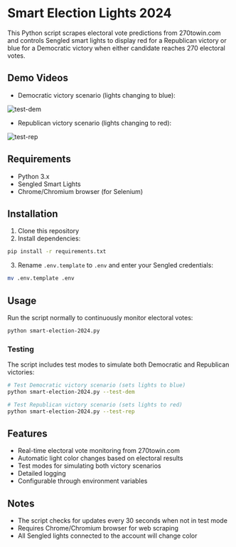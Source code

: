 # Smart Election Lights 2024

This Python script scrapes electoral vote predictions from 270towin.com and controls Sengled smart lights to display red for a Republican victory or blue for a Democratic victory when either candidate reaches 270 electoral votes.


## Demo Videos

- Democratic victory scenario (lights changing to blue):

![test-dem](https://github.com/user-attachments/assets/b7dc43b4-9465-49d9-9832-1e2d5711cc7a)


- Republican victory scenario (lights changing to red):

![test-rep](https://github.com/user-attachments/assets/e1983dac-3994-4c23-b22c-a52656d039c0)


## Requirements

- Python 3.x
- Sengled Smart Lights
- Chrome/Chromium browser (for Selenium)

## Installation

1. Clone this repository
2. Install dependencies:
```bash
pip install -r requirements.txt
```

3. Rename `.env.template` to `.env` and enter your Sengled credentials:
```bash
mv .env.template .env
```

## Usage

Run the script normally to continuously monitor electoral votes:
```bash
python smart-election-2024.py
```

### Testing

The script includes test modes to simulate both Democratic and Republican victories:

```bash
# Test Democratic victory scenario (sets lights to blue)
python smart-election-2024.py --test-dem

# Test Republican victory scenario (sets lights to red)
python smart-election-2024.py --test-rep
```



## Features

- Real-time electoral vote monitoring from 270towin.com
- Automatic light color changes based on electoral results
- Test modes for simulating both victory scenarios
- Detailed logging
- Configurable through environment variables

## Notes

- The script checks for updates every 30 seconds when not in test mode
- Requires Chrome/Chromium browser for web scraping
- All Sengled lights connected to the account will change color
